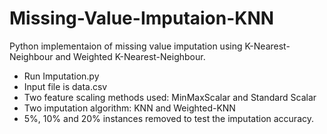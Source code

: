 # Missing-Value-Imputaion-KNN
Python implementaion of missing value imputation using K-Nearest-Neighbour and Weighted K-Nearest-Neighbour.

* Run Imputation.py
* Input file is data.csv
* Two feature scaling methods used: MinMaxScalar and Standard Scalar 
* Two imputation algorithm: KNN and Weighted-KNN
* 5%, 10% and 20% instances removed to test the imputation accuracy.
